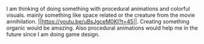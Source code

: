 I am thinking of doing something with procedural animations and colorful visuals. mainly something like space related or the creature from the movie annihilation.
||https://youtu.be/uBsJgceM0KI?t=45||. Creating something organic would be amazing. Also procedural animations would help me in the future since I am doing game design.
